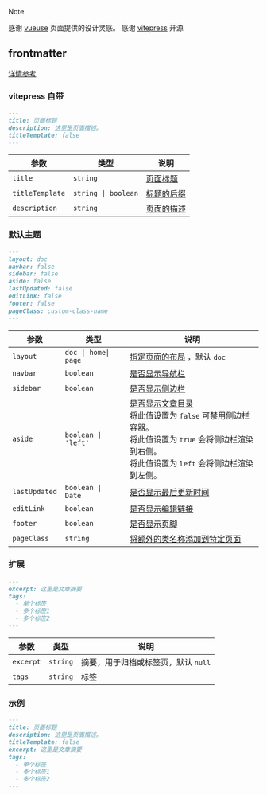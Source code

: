 > [!NOTE]
> 
> 感谢 [vueuse](https://vueuse.org/functions.html) 页面提供的设计灵感。
> 感谢 [vitepress](https://vitepress.dev/zh/) 开源

## frontmatter

[详情参考](https://vitepress.dev/zh/reference/frontmatter-config)

### vitepress 自带

``` markdown
---
title: 页面标题
description: 这里是页面描述。
titleTemplate: false
---
```

| 参数              | 类型                  | 说明                                                                           |
|-----------------|---------------------|------------------------------------------------------------------------------|
| `title`         | `string`            | [页面标题](https://vitepress.dev/zh/reference/frontmatter-config#title)          |
| `titleTemplate` | `string \| boolean` | [标题的后缀](https://vitepress.dev/zh/reference/frontmatter-config#titletemplate) |
| `description`   | `string`            | [页面的描述](https://vitepress.dev/zh/reference/frontmatter-config#description)   |

### 默认主题

``` markdown
---
layout: doc
navbar: false
sidebar: false
aside: false
lastUpdated: false
editLink: false
footer: false
pageClass: custom-class-name
---
```

| 参数            | 类型                   | 说明                                                                                                                                                                     |
|---------------|----------------------|------------------------------------------------------------------------------------------------------------------------------------------------------------------------|
| `layout`      | `doc \| home\| page` | [指定页面的布局](https://vitepress.dev/zh/reference/frontmatter-config#layout)  ，默认 `doc`                                                                                     |
| `navbar`      | `boolean`            | [是否显示导航栏](https://vitepress.dev/zh/reference/frontmatter-config#navbar)                                                                                                |
| `sidebar`     | `boolean`            | [是否显示侧边栏](https://vitepress.dev/zh/reference/frontmatter-config#sidebar)                                                                                               |
| `aside`       | `boolean \| 'left'`  | [是否显示文章目录](https://vitepress.dev/zh/reference/frontmatter-config#aside)     <br>  将此值设置为 `false` 可禁用侧边栏容器。<br> 将此值设置为 `true` 会将侧边栏渲染到右侧。<br> 将此值设置为 `left` 会将侧边栏渲染到左侧。 |
| `lastUpdated` | `boolean \| Date`    | [是否显示最后更新时间](https://vitepress.dev/zh/reference/frontmatter-config#lastupdated)                                                                                        |
| `editLink`    | `boolean`            | [是否显示编辑链接](https://vitepress.dev/zh/reference/frontmatter-config#editlink)                                                                                             |
| `footer`      | `boolean`            | [是否显示页脚](https://vitepress.dev/zh/reference/frontmatter-config#footer)                                                                                                 |
| `pageClass`   | `string`             | [将额外的类名称添加到特定页面](https://vitepress.dev/zh/reference/frontmatter-config#pageclass)                                                                                      |

### 扩展

``` markdown
---
excerpt: 这里是文章摘要
tags: 
  - 单个标签
  - 多个标签1
  - 多个标签2
---
```

| 参数      | 类型     | 说明                                |
| --------- | -------- | ----------------------------------- |
| `excerpt` | `string` | 摘要，用于归档或标签页，默认 `null` |
| `tags`    | `string` | 标签                                |

### 示例

``` markdown
---
title: 页面标题
description: 这里是页面描述。
titleTemplate: false
excerpt: 这里是文章摘要
tags: 
  - 单个标签
  - 多个标签1
  - 多个标签2
---
```

